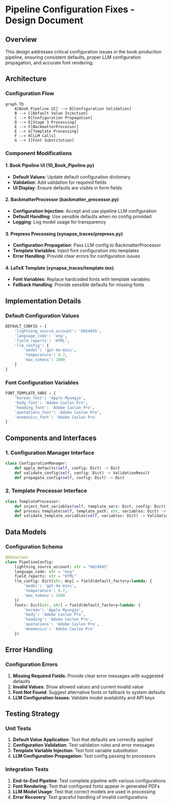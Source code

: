 # Pipeline Configuration Fixes - Design Document

## Overview

This design addresses critical configuration issues in the book production pipeline, ensuring consistent defaults, proper LLM configuration propagation, and accurate font rendering.

## Architecture

### Configuration Flow

```mermaid
graph TD
    A[Book Pipeline UI] --> B[Configuration Validation]
    B --> C[Default Value Injection]
    C --> D[Configuration Propagation]
    D --> E[Stage 3 Processing]
    E --> F[BackmatterProcessor]
    E --> G[Template Processing]
    F --> H[LLM Calls]
    G --> I[Font Substitution]
```

### Component Modifications

#### 1. Book Pipeline UI (10_Book_Pipeline.py)
- **Default Values**: Update default configuration dictionary
- **Validation**: Add validation for required fields
- **UI Display**: Ensure defaults are visible in form fields

#### 2. BackmatterProcessor (backmatter_processor.py)
- **Configuration Injection**: Accept and use pipeline LLM configuration
- **Default Handling**: Use sensible defaults when no config provided
- **Logging**: Log model usage for transparency

#### 3. Prepress Processing (xynapse_traces/prepress.py)
- **Configuration Propagation**: Pass LLM config to BackmatterProcessor
- **Template Variables**: Inject font configuration into templates
- **Error Handling**: Provide clear errors for configuration issues

#### 4. LaTeX Template (xynapse_traces/template.tex)
- **Font Variables**: Replace hardcoded fonts with template variables
- **Fallback Handling**: Provide sensible defaults for missing fonts

## Implementation Details

### Default Configuration Values

```python
DEFAULT_CONFIG = {
    'lightning_source_account': '6024045',
    'language_code': 'eng',
    'field_reports': 'HTML',
    'llm_config': {
        'model': 'gpt-4o-mini',
        'temperature': 0.7,
        'max_tokens': 2000
    }
}
```

### Font Configuration Variables

```python
FONT_TEMPLATE_VARS = {
    'korean_font': 'Apple Myungjo',
    'body_font': 'Adobe Caslon Pro', 
    'heading_font': 'Adobe Caslon Pro',
    'quotations_font': 'Adobe Caslon Pro',
    'mnemonics_font': 'Adobe Caslon Pro'
}
```

## Components and Interfaces

### 1. Configuration Manager Interface

```python
class ConfigurationManager:
    def apply_defaults(self, config: Dict) -> Dict
    def validate_config(self, config: Dict) -> ValidationResult
    def propagate_config(self, config: Dict) -> Dict
```

### 2. Template Processor Interface

```python
class TemplateProcessor:
    def inject_font_variables(self, template_vars: Dict, config: Dict) -> Dict
    def process_template(self, template_path: str, variables: Dict) -> str
    def validate_template_variables(self, variables: Dict) -> ValidationResult
```

## Data Models

### Configuration Schema

```python
@dataclass
class PipelineConfig:
    lightning_source_account: str = "6024045"
    language_code: str = "eng"
    field_reports: str = "HTML"
    llm_config: Dict[str, Any] = field(default_factory=lambda: {
        'model': 'gpt-4o-mini',
        'temperature': 0.7,
        'max_tokens': 2000
    })
    fonts: Dict[str, str] = field(default_factory=lambda: {
        'korean': 'Apple Myungjo',
        'body': 'Adobe Caslon Pro',
        'heading': 'Adobe Caslon Pro',
        'quotations': 'Adobe Caslon Pro',
        'mnemonics': 'Adobe Caslon Pro'
    })
```

## Error Handling

### Configuration Errors

1. **Missing Required Fields**: Provide clear error messages with suggested defaults
2. **Invalid Values**: Show allowed values and current invalid value
3. **Font Not Found**: Suggest alternative fonts or fallback to system defaults
4. **LLM Configuration Issues**: Validate model availability and API keys

## Testing Strategy

### Unit Tests

1. **Default Value Application**: Test that defaults are correctly applied
2. **Configuration Validation**: Test validation rules and error messages
3. **Template Variable Injection**: Test font variable substitution
4. **LLM Configuration Propagation**: Test config passing to processors

### Integration Tests

1. **End-to-End Pipeline**: Test complete pipeline with various configurations
2. **Font Rendering**: Test that configured fonts appear in generated PDFs
3. **LLM Model Usage**: Test that correct models are used in processing
4. **Error Recovery**: Test graceful handling of invalid configurations